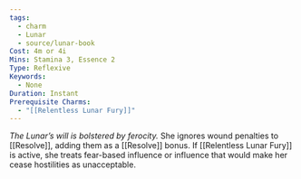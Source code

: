 ```yaml
---
tags:
  - charm
  - Lunar
  - source/lunar-book
Cost: 4m or 4i
Mins: Stamina 3, Essence 2
Type: Reflexive
Keywords:
  - None
Duration: Instant
Prerequisite Charms:
  - "[[Relentless Lunar Fury]]"
---
```

*The Lunar’s will is bolstered by ferocity.*
She ignores wound penalties to [[Resolve]], adding them as a [[Resolve]] bonus. If [[Relentless Lunar Fury]] is active, she treats fear-based influence or influence that would make her cease hostilities as unacceptable.